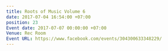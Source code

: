 ```yaml
---
title: Roots of Music Volume 6
date: 2017-07-04 16:54:00 +07:00
position: 23
Event date: 2017-07-07 00:00:00 +07:00
Venue: Rec Room
Event URL: https://www.facebook.com/events/304300633348229/
---
```


